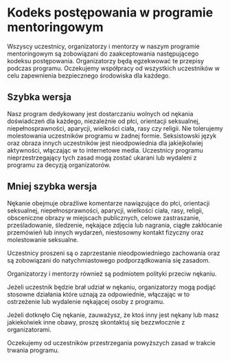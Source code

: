 # Kodeks postępowania w programie mentoringowym

Wszyscy uczestnicy, organizatorzy i mentorzy w naszym programie mentoringowym są zobowiązani do zaakceptowania następującego kodeksu postępowania. Organizatorzy będą egzekwować te przepisy podczas programu. Oczekujemy współpracy od wszystkich uczestników w celu zapewnienia bezpiecznego środowiska dla każdego.

## Szybka wersja

Nasz program dedykowany jest dostarczaniu wolnych od nękania doświadczeń dla każdego, niezależnie od płci, orientacji seksualnej, niepełnosprawności, aparycji, wielkości ciała, rasy czy religii. Nie tolerujemy molestowania uczestników programu w żadnej formie. Seksistowski język oraz obraza innych uczestników jest nieodpowiednia dla jakiejkolwiej aktywności, włączając w to internetowe media. Uczestnicy programu nieprzestrzegający tych zasad mogą zostać ukarani lub wydaleni z programu za decyzją organizatorów.

## Mniej szybka wersja

Nękanie obejmuje obraźliwe komentarze nawiązujące do płci, orientacji seksualnej, niepełnosprawności, aparycji, wielkości ciała, rasy, religii, obsceniczne obrazy w miejscach publicznych, celowe zastraszanie, prześladowanie, śledzenie, nękające zdjęcia lub nagrania, ciągłe zakłócanie przemówień lub innych wydarzeń, niestosowny kontakt fizyczny oraz molestowanie seksualne.

Uczestnicy proszeni są o zaprzestanie nieodpowiedniego zachowania oraz są zobowiązani do natychmiastowego podporządkowania się zasadom.

Organizatorzy i mentorzy również są podmiotem polityki przeciw nękaniu.

Jeżeli uczestnik będzie brał udział w nękaniu, organizatorzy mogą podjąć stosowne działania które uznają za odpowiednie, włączając w to ostrzeżenie lub wydalenie nękającej osoby z programu.

Jeżeli dotknęło Cię nękanie, zauważysz, że ktoś inny jest nękany lub masz jakiekolwiek inne obawy, proszę skontaktuj się bezzwłocznie z organizatorami.

Oczekujemy od uczestników przestrzegania powyższych zasad w trakcie trwania programu.
